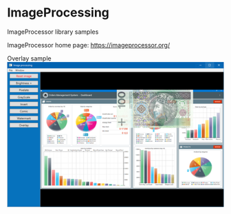 # ImageProcessing
ImageProcessor library samples

ImageProcessor home page: https://imageprocessor.org/

Overlay sample
![Screen](https://github.com/SergeyDavidovich/ImageProcessing/blob/master/ImageProcessing/Assets/overlay.PNG?raw=true)
